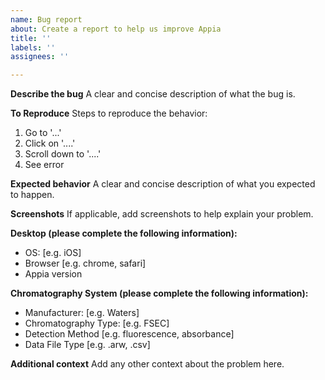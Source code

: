 ```yaml
---
name: Bug report
about: Create a report to help us improve Appia
title: ''
labels: ''
assignees: ''

---
```


**Describe the bug**
A clear and concise description of what the bug is.

**To Reproduce**
Steps to reproduce the behavior:
1. Go to '...'
2. Click on '....'
3. Scroll down to '....'
4. See error

**Expected behavior**
A clear and concise description of what you expected to happen.

**Screenshots**
If applicable, add screenshots to help explain your problem.

**Desktop (please complete the following information):**
 - OS: [e.g. iOS]
 - Browser [e.g. chrome, safari]
 - Appia version

**Chromatography System (please complete the following information):**
 - Manufacturer: [e.g. Waters]
 - Chromatography Type: [e.g. FSEC]
 - Detection Method [e.g. fluorescence, absorbance]
 - Data File Type [e.g. .arw, .csv]

**Additional context**
Add any other context about the problem here.
